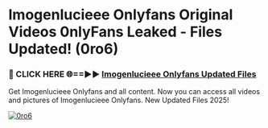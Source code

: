 # Imogenlucieee Onlyfans Original Videos 0nlyFans Leaked - Files Updated! (0ro6)

<h3>🔴 CLICK HERE 🌐==►► <a href="https://tinyurl.com/2m67pmp6" rel="nofollow">Imogenlucieee Onlyfans Updated Files</a></h3>

Get Imogenlucieee Onlyfans and all content. Now you can access all videos and pictures of Imogenlucieee Onlyfans. New Updated Files 2025!

[![0ro6](https://i.imgur.com/H4QAA4z.gif)](https://tinyurl.com/2m67pmp6)